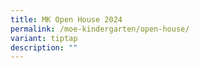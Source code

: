 ```yaml
---
title: MK Open House 2024
permalink: /moe-kindergarten/open-house/
variant: tiptap
description: ""
---
```

<p></p>